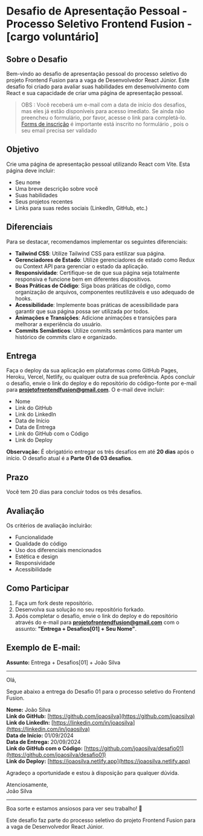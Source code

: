 # Desafio de Apresentação Pessoal - Processo Seletivo Frontend Fusion - [cargo voluntário]

## Sobre o Desafio

Bem-vindo ao desafio de apresentação pessoal do processo seletivo do projeto Frontend Fusion para a vaga de Desenvolvedor React Júnior. Este desafio foi criado para avaliar suas habilidades em desenvolvimento com React e sua capacidade de criar uma página de apresentação pessoal.

> OBS : Você receberá um e-mail com a data de início dos desafios, mas eles já estão disponíveis para acesso imediato.
> Se ainda não preencheu o formulário, por favor, acesse o link para completá-lo.
> [Forms de inscrição](https://forms.gle/EJKDNKdmVZM3zQTr7)
> é importante está inscrito no formulário , pois o seu email precisa ser validado

## Objetivo

Crie uma página de apresentação pessoal utilizando React com Vite. Esta página deve incluir:

- Seu nome
- Uma breve descrição sobre você
- Suas habilidades
- Seus projetos recentes
- Links para suas redes sociais (LinkedIn, GitHub, etc.)

## Diferenciais

Para se destacar, recomendamos implementar os seguintes diferenciais:

- **Tailwind CSS**: Utilize Tailwind CSS para estilizar sua página.
- **Gerenciadores de Estado**: Utilize gerenciadores de estado como Redux ou Context API para gerenciar o estado da aplicação.
- **Responsividade**: Certifique-se de que sua página seja totalmente responsiva e funcione bem em diferentes dispositivos.
- **Boas Práticas de Código**: Siga boas práticas de código, como organização de arquivos, componentes reutilizáveis e uso adequado de hooks.
- **Acessibilidade**: Implemente boas práticas de acessibilidade para garantir que sua página possa ser utilizada por todos.
- **Animações e Transições**: Adicione animações e transições para melhorar a experiência do usuário.
- **Commits Semânticos**: Utilize commits semânticos para manter um histórico de commits claro e organizado.

## Entrega

Faça o deploy da sua aplicação em plataformas como GitHub Pages, Heroku, Vercel, Netlify, ou qualquer outra de sua preferência. Após concluir o desafio, envie o link do deploy e do repositório do código-fonte por e-mail para **projetofrontendfusion@gmail.com**. O e-mail deve incluir:

- Nome
- Link do GitHub
- Link do LinkedIn
- Data de Início
- Data de Entrega
- Link do GitHub com o Código
- Link do Deploy

**Observação:** É obrigatório entregar os três desafios em até **20 dias** após o início. O desafio atual é a **Parte 01 de 03 desafios**.

## Prazo

Você tem 20 dias para concluir todos os três desafios.

## Avaliação

Os critérios de avaliação incluirão:

- Funcionalidade
- Qualidade do código
- Uso dos diferenciais mencionados
- Estética e design
- Responsividade
- Acessibilidade

## Como Participar

1. Faça um fork deste repositório.
2. Desenvolva sua solução no seu repositório forkado.
3. Após completar o desafio, envie o link do deploy e do repositório através do e-mail para **projetofrontendfusion@gmail.com** com o assunto: **"Entrega + Desafios[01] + Seu Nome"**.

## Exemplo de E-mail:

**Assunto:** Entrega + Desafios[01] + João Silva

---

Olá,

Segue abaixo a entrega do Desafio 01 para o processo seletivo do Frontend Fusion.

**Nome:** João Silva  
**Link do GitHub:** [https://github.com/joaosilva](https://github.com/joaosilva)  
**Link do LinkedIn:** [https://linkedin.com/in/joaosilva](https://linkedin.com/in/joaosilva)  
**Data de Início:** 01/09/2024  
**Data de Entrega:** 20/09/2024  
**Link do GitHub com o Código:** [https://github.com/joaosilva/desafio01](https://github.com/joaosilva/desafio01)  
**Link do Deploy:** [https://joaosilva.netlify.app](https://joaosilva.netlify.app)

Agradeço a oportunidade e estou à disposição para qualquer dúvida.

Atenciosamente,  
João Silva

---

Boa sorte e estamos ansiosos para ver seu trabalho! 🚀

Este desafio faz parte do processo seletivo do projeto Frontend Fusion para a vaga de Desenvolvedor React Júnior.
